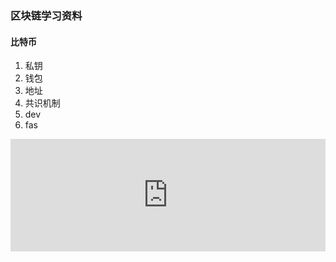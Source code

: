 ### 区块链学习资料

#### 比特币
1. 私钥
2. 钱包
3. 地址
4. 共识机制
5. dev
6. fas

<iframe width="100%" height="180" src='https://smartsignature.io/widget/?id=664' frameborder=0></iframe>
